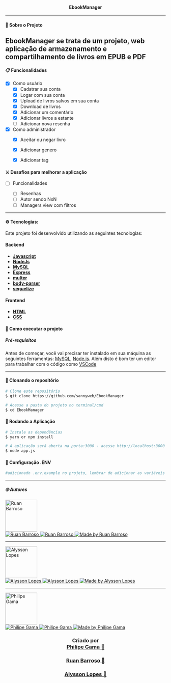 <h4 align="center">
EbookManager
</h4>

---

#### 🚀 Sobre o Projeto
EbookManager se trata de um projeto, web aplicação de armazenamento e compartilhamento de livros em EPUB e PDF
---

#### 📋 Funcionalidades

- [x] Como usuário
  - [x] Cadatrar sua conta
  - [x] Logar com sua conta
  - [x] Upload de livros salvos em sua conta
  - [x] Download de livros
  - [x] Adicionar um comentário
  - [x] Adicionar livros a estante
  - [ ] Adicionar nova resenha

- [x] Como administrador 
  - [x] Aceitar ou negar livro
  - [x] Adicionar genero
  - [x] Adicionar tag


#### :crossed_swords: Desafios para melhorar a aplicação
  - [ ] Funcionalidades
  
    - [ ] Resenhas
    - [ ] Autor sendo NxN
    - [ ] Managers view com filtros

---

#### :gear: Tecnologias:

Este projeto foi desenvolvido utilizando as seguintes tecnologias:

#### Backend

- **[Javascript](https://developer.mozilla.org/pt-BR/docs/Web/JavaScript)**
- **[NodeJs](https://nodejs.org/en/docs/)**
- **[MySQL](https://dev.mysql.com/doc/)**
- **[Express](https://expressjs.com/pt-br//)**
- **[multer](https://www.npmjs.com/package/multer)**
- **[body-parser](https://www.npmjs.com/package/body-parser)**
- **[sequelize](https://sequelize.org/docs/v6/getting-started/)**

#### Frontend
- **[HTML](https://developer.mozilla.org/pt-BR/docs/Web/HTML)**
- **[CSS](https://developer.mozilla.org/pt-BR/docs/Web/CSS)**

#### 🚀 Como executar o projeto

##### Pré-requisitos

Antes de começar, você vai precisar ter instalado em sua máquina as seguintes ferramentas:
[MySQL](https://dev.mysql.com/doc/), [Node.js](https://nodejs.org/en/).
Além disto é bom ter um editor para trabalhar com o código como [VSCode](https://code.visualstudio.com/)

---

#### 👯 Clonando o repositório

```bash
# Clone este repositório
$ git clone https://github.com/sannyweb/EbookManager

# Acesse a pasta do projeto no terminal/cmd
$ cd EbookManager
```
#### 📁 Rodando a Aplicação

```bash
# Instale as dependências
$ yarn or npm install

# A aplicação será aberta na porta:3000 - acesse http://localhost:3000
$ node app.js
```

#### 📁 Configuração .ENV

```bash
#adicionado .env.example no projeto, lembrar de adicionar as variáveis de ambiente conforme o exemplo

```
---


##### 🤓 Autores

<img src="https://avatars.githubusercontent.com/u/42660256?v=4" width="100px" alt="Ruan Barroso"/>
<div>
<a href="mailto:ruan.x14@gmail.com">
      <img alt="Ruan Barroso" src="https://img.shields.io/badge/-gmail-0077B5?style=for-the-badge&logo=gmail&logoColor=white" />
   </a>
<a href="https://www.linkedin.com/in/ruanbarroso7/">
      <img alt="Ruan Barroso" src="https://img.shields.io/badge/-linkedin-0077B5?style=for-the-badge&logo=Linkedin&logoColor=white" />
   </a>
<a href="https://github.com/ruanx14">
  <img alt="Made by Ruan Barroso" src="https://img.shields.io/badge/-Github-0077B5?style=for-the-badge&logo=Github&logoColor=white&link=https://github.com/marcelo-rafael" />
  </a>
</div>

---
<img src="https://avatars.githubusercontent.com/u/22717429?v=4" width="100px" alt="Alysson Lopes"/>
<div>
<a href="mailto:nexus.af@gmail.com">
      <img alt="Alysson Lopes" src="https://img.shields.io/badge/-gmail-0077B5?style=for-the-badge&logo=gmail&logoColor=white" />
   </a>
<a href="https://www.linkedin.com/in/alysson-lopes-4a88a175/">
      <img alt="Alysson Lopes" src="https://img.shields.io/badge/-linkedin-0077B5?style=for-the-badge&logo=Linkedin&logoColor=white" />
   </a>
<a href="https://github.com/Nexusaf">
  <img alt="Made by Alysson Lopes" src="https://img.shields.io/badge/-Github-0077B5?style=for-the-badge&logo=Github&logoColor=white&link=https://github.com/marcelo-rafael" />
  </a>
</div>

---
<img src="https://avatars.githubusercontent.com/u/43389804?v=4" width="100px" alt="Philipe Gama"/>
<div>
<a href="mailto:philipegama97@gmail.com">
      <img alt="Philipe Gama" src="https://img.shields.io/badge/-gmail-0077B5?style=for-the-badge&logo=gmail&logoColor=white" />
   </a>
<a href="https://www.linkedin.com/in/philipe-gama-9702231a5/">
      <img alt="Philipe Gama" src="https://img.shields.io/badge/-linkedin-0077B5?style=for-the-badge&logo=Linkedin&logoColor=white" />
   </a>
<a href="https://github.com/PhilipeGama">
  <img alt="Made by Philipe Gama" src="https://img.shields.io/badge/-Github-0077B5?style=for-the-badge&logo=Github&logoColor=white&link=https://github.com/marcelo-rafael" />
  </a>
</div>

 <h3 align="center">Criado por <br><a href="https://github.com/philipeGama">Philipe Gama 🚀</a></h3> 
 <h3 align="center"><a href="https://github.com/ruanx14">Ruan Barroso 🚀</a></h3> 
 <h3 align="center"><a href="https://github.com/Nexusaf">Alysson Lopes 🚀</a>
</h3>

